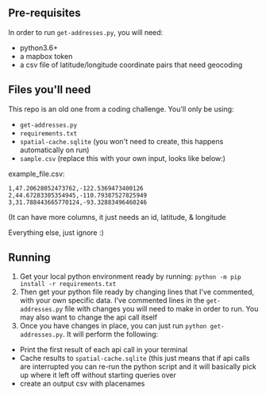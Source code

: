 ## Pre-requisites
In order to run `get-addresses.py`, you will need: 
  - python3.6+
  -  a mapbox token 
  -  a csv file of latitude/longitude coordinate pairs that need geocoding
## Files you'll need
This repo is an old one from a coding challenge. You'll only be using:
  - `get-addresses.py`
  - `requirements.txt`
  - `spatial-cache.sqlite` (you won't need to create, this happens automatically on run)
  - `sample.csv` (replace this with your own input, looks like below:)

example_file.csv:
```
1,47.20628052473762,-122.5369473400126
2,44.67283305354945,-110.79387527825949
3,31.788443665770124,-93.32883496460246
```
(It can have more columns, it just needs an id, latitude, & longitude

Everything else, just ignore :)

## Running

1) Get your local python environment ready by running:
`python -m pip install -r requirements.txt`
2) Then get your python file ready by changing lines that I've commented, with your own specific data. I've commented lines in the `get-addresses.py` file with changes you will need to make in order to run. You may also want to change the api call itself
3) Once you have changes in place, you can just run `python get-addresses.py`. It will perform the following:

  - Print the first result of each api call in your terminal
  - Cache results to `spatial-cache.sqlite` (this just means that if api calls are interrupted you can re-run the python script and it will basically pick up where it left off without starting queries over
  - create an output csv with placenames

